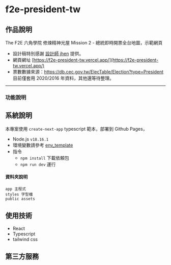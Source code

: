 # f2e-president-tw

## 作品說明

The F2E 六角學院 修煉精神光屋 Mission 2 - 總統即時開票全台地圖，示範網頁

- 設計稿特別感謝 [設計師 jhen](https://2023.thef2e.com/users/12061579704041679194?week=2) 提供。
- 網頁網址 [https://f2e-president-tw.vercel.app/](https://f2e-president-tw.vercel.app/)
- 票數數據來源：https://db.cec.gov.tw/ElecTable/Election?type=President
  目前僅套用 2020/2016 年資料，其他還等待整理。

---

### 功能說明

## 系統說明

本專案使用 `create-next-app` typescript 範本，部署到 Github Pages，

- Node.js `v18.16.1`
- 環境變數請參考 [env_template](./env_template)
- 指令
  - `npm install` 下載依賴包
  - `npm run dev` 運行

#### 資料夾說明

```$ tree -d
app 主程式
styles 字型檔
public assets
```

## 使用技術

- React
- Typescript
- tailwind css

## 第三方服務
